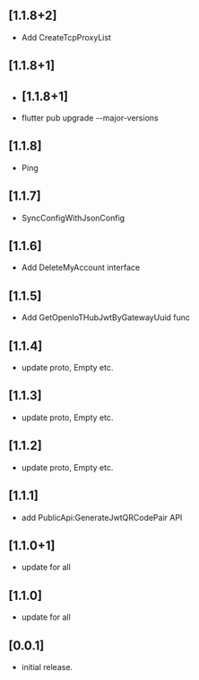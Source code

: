 ## [1.1.8+2]

* Add CreateTcpProxyList

## [1.1.8+1]

* ## [1.1.8+1]

* flutter pub upgrade --major-versions

## [1.1.8]

* Ping

## [1.1.7]

* SyncConfigWithJsonConfig

## [1.1.6]

* Add DeleteMyAccount interface

## [1.1.5]

* Add GetOpenIoTHubJwtByGatewayUuid func

## [1.1.4]

* update proto, Empty etc.

## [1.1.3]

* update proto, Empty etc.

## [1.1.2]

* update proto, Empty etc.

## [1.1.1]

* add PublicApi:GenerateJwtQRCodePair API

## [1.1.0+1]

* update for all

## [1.1.0]

* update for all

## [0.0.1]

* initial release.
